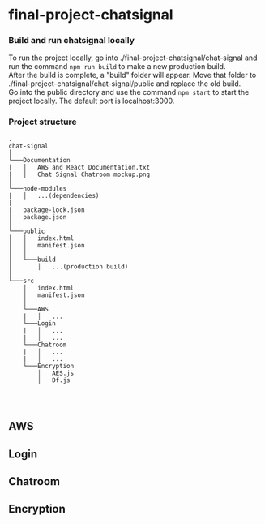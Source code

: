 # final-project-chatsignal

### Build and run chatsignal locally
To run the project locally, go into ./final-project-chatsignal/chat-signal and run the command 
`npm run build` to make a new production build. <br/>
After the build is complete, a "build" folder will appear. Move that folder to ./final-project-chatsignal/chat-signal/public and replace the old build. <br/>
Go into the public directory and use the command
`npm start` to start the project locally. The default port is localhost:3000.<br/>

### Project structure

```
.
chat-signal
│   
└───Documentation
|   │   AWS and React Documentation.txt
|   │   Chat Signal Chatroom mockup.png
│   
└───node-modules
|   │   ...(dependencies)
|
|   package-lock.json
│   package.json
│
└───public
│   │   index.html
│   │   manifest.json
│   │
│   └───build
│       │   ...(production build)
│   
└───src
    │   index.html
    │   manifest.json
    │
    └───AWS
    |   │   ...
    └───Login
    |   │   ...
    |   │   ...
    └───Chatroom
    |   │   ...
    |   │   ...
    └───Encryption
        │   AES.js
        │   Df.js


    

```


## AWS
## Login
## Chatroom
## Encryption
